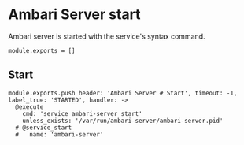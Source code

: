 
# Ambari Server start

Ambari server is started with the service's syntax command.

    module.exports = []

## Start

    module.exports.push header: 'Ambari Server # Start', timeout: -1, label_true: 'STARTED', handler: ->
      @execute
        cmd: 'service ambari-server start'
        unless_exists: '/var/run/ambari-server/ambari-server.pid'
      # @service_start
      #   name: 'ambari-server'
